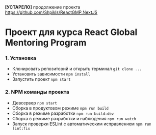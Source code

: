 **[УСТАРЕЛО]** продолжение проекта https://github.com/Shpikls/ReactGMP.NextJS

# Проект для курса React Global Mentoring Program

### 1. Установка

- Клонировать репозиторий и открыть терминал `git clone ...`
- Установить зависимости `npm install`
- Запустить проект `npm start`

### 2. NPM команды проекта

- Девсервер `npm start`
- Сборка в продуктовом режиме `npm run build`
- Сборка в режиме разработки `npm run build:dev`
- Сборка в режиме разработки и наблюдения `npm run watch`
- Запуск проверки ESLint c автоматическим исправлением `npm run lint:fix`
